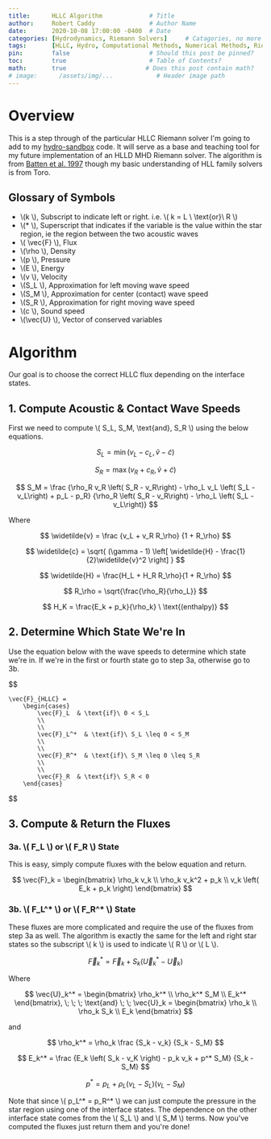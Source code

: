 ```yaml
---
title:      HLLC Algorithm             # Title
author:     Robert Caddy               # Author Name
date:       2020-10-08 17:00:00 -0400  # Date
categories: [Hydrodynamics, Riemann Solvers]     # Catagories, no more than 2
tags:       [HLLC, Hydro, Computational Methods, Numerical Methods, Riemann Solver]  # Tags, any number
pin:        false                      # Should this post be pinned?
toc:        true                       # Table of Contents?
math:       true                      # Does this post contain math?
# image:      /assets/img/...            # Header image path
---
```


# Overview

This is a step through of the particular HLLC Riemann solver I'm going to add to
my [hydro-sandbox](https://github.com/bcaddy/hydro-sandbox) code. It will serve as a
base and teaching tool for my future implementation of an HLLD MHD Riemann
solver. The algorithm is from [Batten et al.
1997](https://doi.org/10.1137/S1064827593260140) though my basic understanding
of HLL family solvers is from Toro.

## Glossary of Symbols
- \\(k \\), Subscript to indicate left or right. i.e. \\( k = L \ \text{or}\ R \\)
- \\(*  \\), Superscript that indicates if the variable is the value within the star region, ie the region between the two acoustic waves
- \\\( \vec{F} \\),  Flux
- \\(\rho  \\), Density
- \\(p  \\), Pressure
- \\(E \\), Energy
- \\(v  \\), Velocity
- \\(S_L  \\), Approximation for left moving wave speed
- \\(S_M  \\), Approximation for center (contact) wave speed
- \\(S_R  \\), Approximation for right moving wave speed
- \\(c \\), Sound speed
- \\(\vec{U}  \\), Vector of conserved variables


# Algorithm
Our goal is to choose the correct HLLC flux depending on the interface states.

## 1. Compute Acoustic & Contact Wave Speeds
First we need to compute \\\( S_L, S_M, \text{and}, S_R \\) using the below
equations.

$$
    S_L = \min( v_L - c_L , \widetilde{v} - \widetilde{c} )
$$

$$
    S_R = \max( v_R + c_R , \widetilde{v} + \widetilde{c} )
$$

$$
    S_M = \frac
    {\rho_R v_R \left( S_R - v_R\right) - \rho_L v_L \left( S_L - v_L\right) + p_L - p_R}
    {\rho_R \left( S_R - v_R\right) - \rho_L \left( S_L - v_L\right)}
$$

Where

$$
    \widetilde{v} = \frac
    {v_L + v_R R_\rho}
    {1 + R_\rho}
$$

$$
    \widetilde{c} = \sqrt{
        (\gamma - 1) \left[ \widetilde{H} - \frac{1}{2}\widetilde{v}^2 \right]
    }
$$

$$
    \widetilde{H} = \frac{H_L + H_R R_\rho}{1 + R_\rho}
$$

$$
    R_\rho = \sqrt{\frac{\rho_R}{\rho_L}}
$$

$$
    H_K = \frac{E_k + p_k}{\rho_k} \ \text{(enthalpy)}
$$

## 2. Determine Which State We're In
Use the equation below with the wave speeds to determine which state we're in.
If we're in the first or fourth state go to step 3a, otherwise go to 3b.

$$

    \vec{F}_{HLLC} =
        \begin{cases}
            \vec{F}_L  & \text{if}\ 0 < S_L
            \\
            \\
            \vec{F}_L^*  & \text{if}\ S_L \leq 0 < S_M
            \\
            \\
            \vec{F}_R^*  & \text{if}\ S_M \leq 0 \leq S_R
            \\
            \\
            \vec{F}_R  & \text{if}\ S_R < 0
        \end{cases}

$$


## 3. Compute & Return the Fluxes

### 3a. \\( F_L \\) or \\( F_R \\) State
This is easy, simply compute fluxes with the below equation and return.

$$
    \vec{F}_k = \begin{bmatrix}
            \rho_k v_k \\
            \rho_k v_k^2 + p_k \\
            v_k \left( E_k + p_k \right)
         \end{bmatrix}
$$

### 3b. \\( F_L^* \\) or \\( F_R^* \\) State
These fluxes are more complicated and require the use of the fluxes from step 3a as well. The algorithm is exactly the same for the left and right star states so the subscript \\\( k \\) is used to indicate \\( R \\) or \\( L \\).

$$
    \vec{F}_k^* = \vec{F}_k + S_k \left( \vec{U}_k^* - \vec{U}_k \right)
$$

Where

$$
    \vec{U}_k^* = \begin{bmatrix}
            \rho_k^* \\
            \rho_k^* S_M \\
            E_k^*
         \end{bmatrix},
    \; \; \; \text{and} \; \;
    \vec{U}_k = \begin{bmatrix}
            \rho_k \\
            \rho_k S_k \\
            E_k
         \end{bmatrix}
$$

and

$$
    \rho_k^* = \rho_k \frac
    {S_k - v_k}
    {S_k - S_M}
$$

$$
    E_k^* = \frac
    {E_k \left( S_k - v_K \right) - p_k v_k + p^* S_M}
    {S_k - S_M}
$$

$$
    p^* = p_L + \rho_L \left( v_L - S_L \right) \left( v_L - S_M \right)
$$

Note that since \\( p_L^* = p_R^* \\) we can just compute the pressure in the star region using one of the interface states. The dependence on the other interface state comes from the \\( S_L \\) and \\( S_M \\) terms. Now you've computed the fluxes just return them and you're done!
